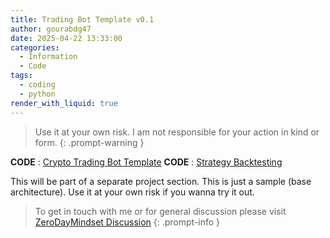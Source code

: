 ```yaml
---
title: Trading Bot Template v0.1
author: gourabdg47
date: 2025-04-22 13:33:00
categories:
  - Information
  - Code
tags:
  - coding
  - python
render_with_liquid: true
---
```



>Use it at your own risk. I am not responsible for your action in kind or form.
{: .prompt-warning }

**CODE** : [Crypto Trading Bot Template](https://raw.githubusercontent.com/gourabdg47/gourabdg47.github.io/refs/heads/main/assets/code/trading_bot_template.py)
**CODE** :  [Strategy Backtesting](https://raw.githubusercontent.com/gourabdg47/gourabdg47.github.io/refs/heads/main/assets/code/trading_bot_template.py)

This will be part of a separate project section. This is just a sample (base architecture). Use it at your own risk if you wanna try it out.

> To get in touch with me or for general discussion please visit [ZeroDayMindset Discussion](https://github.com/orgs/X3N0-G0D/discussions) 
{: .prompt-info }
